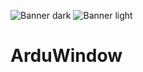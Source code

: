 ![Banner dark](https://user-images.githubusercontent.com/102625628/216846820-ffa6f34b-dade-4490-9a4d-500685959ef0.png#gh-dark-mode-only)
![Banner light](https://user-images.githubusercontent.com/102625628/216846822-3f546486-67f3-4063-a803-3c52fcc9a326.png#gh-light-mode-only)


# ArduWindow
